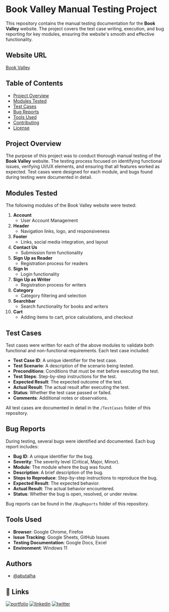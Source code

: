 # Book Valley Manual Testing Project

This repository contains the manual testing documentation for the **Book Valley** website. The project covers the test case writing, execution, and bug reporting for key modules, ensuring the website's smooth and effective functionality.

## Website URL
[Book Valley](https://book-valley-72490.web.app/)

## Table of Contents
- [Project Overview](#project-overview)
- [Modules Tested](#modules-tested)
- [Test Cases](#test-cases)
- [Bug Reports](#bug-reports)
- [Tools Used](#tools-used)
- [Contributing](#contributing)
- [License](#license)

## Project Overview

The purpose of this project was to conduct thorough manual testing of the **Book Valley** website. The testing process focused on identifying functional issues, verifying UI/UX elements, and ensuring that all features worked as expected. Test cases were designed for each module, and bugs found during testing were documented in detail.

## Modules Tested

The following modules of the Book Valley website were tested:

1. **Account**
    - User Account Management
2. **Header**
    - Navigation links, logo, and responsiveness
3. **Footer**
    - Links, social media integration, and layout
4. **Contact Us**
    - Submission form functionality
5. **Sign Up as Reader**
    - Registration process for readers
6. **Sign In**
    - Login functionality
7. **Sign Up as Writer**
    - Registration process for writers
8. **Category**
    - Category filtering and selection
9. **Searchbar**
    - Search functionality for books and writers
10. **Cart**
    - Adding items to cart, price calculations, and checkout

## Test Cases

Test cases were written for each of the above modules to validate both functional and non-functional requirements. Each test case included:

- **Test Case ID**: A unique identifier for the test case.
- **Test Scenario**: A description of the scenario being tested.
- **Preconditions**: Conditions that must be met before executing the test.
- **Test Steps**: Step-by-step instructions for the test.
- **Expected Result**: The expected outcome of the test.
- **Actual Result**: The actual result after executing the test.
- **Status**: Whether the test case passed or failed.
- **Comments**: Additional notes or observations.

All test cases are documented in detail in the `/TestCases` folder of this repository.

## Bug Reports

During testing, several bugs were identified and documented. Each bug report includes:

- **Bug ID**: A unique identifier for the bug.
- **Severity**: The severity level (Critical, Major, Minor).
- **Module**: The module where the bug was found.
- **Description**: A brief description of the bug.
- **Steps to Reproduce**: Step-by-step instructions to reproduce the bug.
- **Expected Result**: The expected behavior.
- **Actual Result**: The actual behavior encountered.
- **Status**: Whether the bug is open, resolved, or under review.

Bug reports can be found in the `/BugReports` folder of this repository.

## Tools Used

- **Browser**: Google Chrome, Firefox
- **Issue Tracking**: Google Sheets, GitHub Issues
- **Testing Documentation**: Google Docs, Excel
- **Environment**: Windows 11


## Authors

- [@abutalha](https://github.com/md-abutalha)


## 🔗 Links
[![portfolio](https://img.shields.io/badge/my_portfolio-000?style=for-the-badge&logo=ko-fi&logoColor=white)](https://github.com/md-abutalha)
[![linkedin](https://img.shields.io/badge/linkedin-0A66C2?style=for-the-badge&logo=linkedin&logoColor=white)](https://www.linkedin.com/in/abu-talha1/)
[![twitter](https://img.shields.io/badge/twitter-1DA1F2?style=for-the-badge&logo=twitter&logoColor=white)](https://x.com/abu_talha0x)






